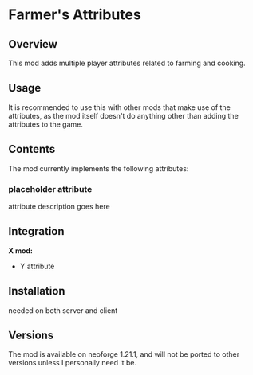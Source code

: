 # Farmer's Attributes

## Overview
This mod adds multiple player attributes related to farming and cooking.

## Usage
It is recommended to use this with other mods that make use of the attributes, as the mod itself doesn't do anything other than adding the attributes to the game.

## Contents
The mod currently implements the following attributes:

### placeholder attribute 
attribute description goes here

## Integration
**X mod:**
- Y attribute

## Installation
needed on both server and client

## Versions
The mod is available on neoforge 1.21.1, and will not be ported to other versions unless I personally need it be.